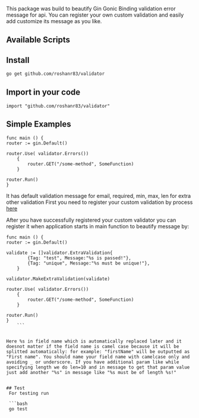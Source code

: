 This package was build to beautify Gin Gonic Binding validation error message for api. You can register your own custom validation and easily add customize its message as you like.

## Available Scripts

## Install

```bash
go get github.com/roshanr83/validator
```

## Import in your code
```
import "github.com/roshanr83/validator"
```

## Simple Examples
```
func main () {
router := gin.Default()

router.Use( validator.Errors())
	{
        router.GET("/some-method", SomeFunction)
	}

router.Run()
}
```


It has default validation message for email, required, min, max, len for extra other validation First you need to register your custom validation by process [here](https://github.com/gin-gonic/gin#custom-validators)

After you have successfully registered your custom validator you can register it when application starts in main function to beautify message by:



```
func main () {
router := gin.Default()

validate := []validator.ExtraValidation{
		{Tag: "test", Message:"%s is passed!"},
		{Tag: "unique", Message:"%s must be unique!"},
	}

validator.MakeExtraValidation(validate)

router.Use( validator.Errors())
	{
        router.GET("/some-method", SomeFunction)
	}

router.Run()
}
	```


Here %s in field name which is automatically replaced later and it doesnot matter if the field name is camel case because it will be splitted automatically: for example: "firstName" will be outputted as "First name". You should name your field name with camelcase only and avoiding _ or underscore. If you have additional param like while specifying length we do len=10 and in message to get that param value just add another "%s" in message like "%s must be of length %s!"


## Test
 For testing run

 ```bash
 go test
 ```